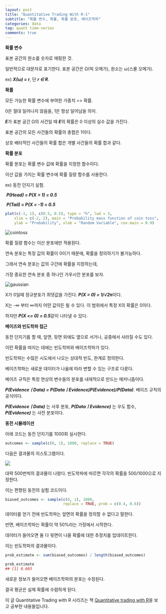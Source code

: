 ```yaml
---
layout: post
title: "Quantitative Trading With R-1"
subtitle: "확률 변수, 확률, 확률 분포, 베이즈학파"
categories: data
tag: quant time-series
comments: true
---
```




**확률 변수**

표본 공간의 원소를 숫자로 매핑한 것.

일반적으로 대문자로 표기한다. 표본 공간은 Ω(빅 오메가), 원소는  ω(스몰 오메가).

ex) ***X(ω) = r***, 단 ***r ∈ R***.



**확률**

모든 가능한 확률 변수에 부여한 가중치 => 확률.

0은 절대 일어나지 않음을, 1은 항상 일어남을 의미.

***E***가 표본 공간 Ω의 사건일 때 ***E***의 확률은 0 이상의 실수 값을 가진다.

표본 공간의 모든 사건들의 확률의 총합은 1이다.

상호 배타적인 사건들의 확률 합은 개별 사건들의 확률 합과 같다.



**확률 분포**

확률 분포는 확률 변수 값에 확률을 지정한 함수이다.

이산 값을 가지는 확률 변수에 확률 질량 함수를 사용한다.

ex) 동전 던지기 실험.

​       ***P(Head) = P(X = 1) = 0.5***

​       ***P(Tail) = P(X = -1) = 0.5***

```R
plot(c(-1, 1), c(0.5, 0.5), type = "h", lwd = 3,
    xlim = c(-2, 2), main = "Probability mass function of coin toss",
    ylab = "Probability", xlab = "Random Variable", cex.main = 0.9)
```

 ![cointoss](https://imgur.com/7r8FGrM.png)

확률 질량 함수는 이산 분포에만 적용된다. 

연속 분포는 특정 값의 확률이 0이기 때문에, 확률을 정의하기가 불가능하다.

그래서 연속 분포는 값의 구간에 확률을 지정하는데, 

가장 중요한 연속 분포 중 하나인 가우시안 분포를 보자.

 ![gaussian](https://imgur.com/McMfBiq.png)

X가 0일때 정규분포가 최댓값을 가진다. ***P(X = 0) = 1/√2π***이다.

X는 -∞ 부터 ∞까지 어떤 값이든 될 수 있다. 이 범위에서 특정 X의 확률은 0이다.

하지만 ***P(X <= 0) = 0.5***같이 나타낼 수 있다.



**베이즈와 빈도학파 접근**

동전 던지기를 할 때, 앞면, 뒷면 외에도 옆으로 서거나, 공중에서 사라질 수도 있다.

이런 확률을 따지는 데에는 빈도학파와 베이즈학파가 있다.

빈도학파는 수많은 시도에서 나오는 상대적 빈도, 한계로 정의한다.

베이즈학파는 새로운 데이터가 나옴에 따라 변할 수 있는 구조로 다룬다.

베이즈 규칙은 특정 현상의 변수들의 분포를 내재적으로 만드는 매커니즘이다.

***P(EvidenceㅣData) = P(DataㅣEvidence)P(Evidence)/P(Data)***. 베이즈 규칙의 공식이다.

***P(EvidenceㅣData)*** 는 사후 분포, ***P(DataㅣEvidence)*** 는 우도 함수, ***P(Evidence)*** 는 사전 분포이다.



**동전 시뮬레이션**

아래 코드는 동전 던지기를 1000회 실시한다. 

```R
outcomes <- sample(c(0, 1), 1000, replace = TRUE)
```

다음은 결과물의 히스토그램이다.

  ![](https://imgur.com/IJejYlE.png)

대략 500번씩의 결과물이 나왔다. 빈도학파에 따르면 각각의 확률을 500/1000으로 지정한다.

이는 편향된 동전의 실험 코드이다.

```R
biased_outcomes <- sample(c(0, 1), 1000,
                          replace = TRUE, prob = c(0.4, 0.6))
```

데이터를 얻기 전에 빈도학파는 앞면의 확률을 정의할 수 없다고 말한다.

반면, 베이즈학파는 확률이 약 50%라는 가정에서 시작한다.

데이터가 들어오면 둘 다 윗면이 나올 확률에 대한 추정치를 업데이트한다.

이는 빈도학파의 결과물이다.

```R
prob_estimate <- sum(biased_outcomes) / length(biased_outcomes)

prob_estimate
## [1] 0.603
```

새로운 정보가 들어오면 베이즈학파의 분포는 수정된다. 

결국 평균은 실제 확률에 수렴하게 된다.



이 글 Quantitative Trading with R 시리즈는 책 [Quantitative trading with R](https://www.amazon.com/Quantitative-Trading-Understanding-Mathematical-Computational/dp/1137354070)을 보고 공부한 내용들입니다.

